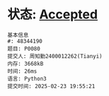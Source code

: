 # 状态: [Accepted](http://dsbpython.openjudge.cn/dspythonbook/solution/48344190/)
```
基本信息
#: 48344190
题目: P0080
提交人: 周知勤2400012262(Tianyi)
内存: 3668kB
时间: 26ms
语言: Python3
提交时间: 2025-02-23 19:55:21
```

